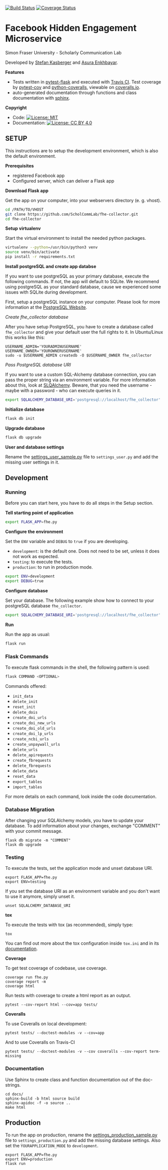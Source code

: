 [![Build Status](https://travis-ci.org/ScholCommLab/fhe-collector.svg?branch=master)](https://travis-ci.org/ScholCommLab/fhe-collector) [![Coverage Status](https://coveralls.io/repos/github/ScholCommLab/fhe-collector/badge.svg?branch=master)](https://coveralls.io/github/ScholCommLab/fhe-collector?branch=master)

# Facebook Hidden Engagement Microservice

Simon Fraser University - Scholarly Communication Lab

Developed by [Stefan Kasberger](http://stefankasberger.at) and [Asura Enkhbayar](https://github.com/Bubblbu).

**Features**

* Tests written in [pytest-flask](http://pytest-flask.readthedocs.io/) and executed with [Travis CI](https://travis-ci.org/ScholCommLab/fhe-collector). Test coverage by [pytest-cov](https://pypi.org/project/pytest-cov/) and [python-coveralls](https://github.com/z4r/python-coveralls), viewable on [coveralls.io](https://coveralls.io/github/ScholCommLab/fhe-collector?branch=master).
* auto-generated documentation through functions and class documentation with [sphinx](http://www.sphinx-doc.org/).

**Copyright**

* Code:  [![License: MIT](https://img.shields.io/badge/License-MIT-yellow.svg)](https://opensource.org/licenses/MIT)
* Documentation:  [![License: CC BY 4.0](https://licensebuttons.net/l/by/4.0/80x15.png)](https://creativecommons.org/licenses/by/4.0/)

## SETUP

This instructions are to setup the development environment, which is also the default environment.

**Prerequisites**

* registered Facebook app
* Configured server, which can deliver a Flask app

**Download Flask app**

Get the app on your computer, into your webservers directory (e. g. vhost).

```bash
cd /PATH/TO/VHOST
git clone https://github.com/ScholCommLab/fhe-collector.git
cd fhe-collector
```

**Setup virtualenv**

Start the virtual environment to install the needed python packages.

```bash
virtualenv --python=/usr/bin/python3 venv
source venv/bin/activate
pip install -r requirements.txt
```

**Install postgreSQL and create app databse**

If you want to use postgreSQL as your primary database, execute the following commands. If not, the app will default to SQLite. We recommend using postgreSQL as your standard database, cause we experienced some issues with SQLite during development.

First, setup a postgreSQL instance on your computer. Please look for more information at the [PostgreSQL Website](https://www.postgresql.org).

*Create fhe_collector database*

After you have setup PostgreSQL, you have to create a database called `fhe_collector` and give your default user the full rights to it. In Ubuntu/Linux this works like this:
```
USERNAME_ADMIN='YOURADMINUSERNAME'
USERNAME_OWNER='YOUROWNERUSERNAME'
sudo -u $USERNAME_ADMIN createdb -O $USERNAME_OWNER fhe_collector
```

*Pass PostgreSQL database URI*

If you want to use a custom SQL-Alchemy database connection, you can pass the proper string via an environment variable. For more information about this, look at [SLQAlchemy](https://www.sqlalchemy.org/). Beware, that you need the username - maybe with a password - who can execute queries in it.

```bash
export SQLALCHEMY_DATABASE_URI='postgresql://localhost/fhe_collector'
```

**Initialize database**

```bash
flask db init
```

**Upgrade database**

```bash
flask db upgrade
```

**User and database settings**

Rename the [settings_user_sample.py](settings_user_sample.py) file to `settings_user.py` and add the missing user settings in it.

## Development

### Running

Before you can start here, you have to do all steps in the Setup section.

**Tell starting point of application**

```bash
export FLASK_APP=fhe.py
```

**Configure the environment**

Set the `ENV` variable and `DEBUG` to `true` if you are developing.

* `development`: is the default one. Does not need to be set, unless it does not work as expected.
* `testing`: to execute the tests.
* `production`: to run in production mode.

```bash
export ENV=development
export DEBUG=true
```

**Configure database**

Set your database. The following example show how to connect to your postgreSQL database `fhe_collector`.

```bash
export SQLALCHEMY_DATABASE_URI='postgresql://localhost/fhe_collector'
```

**Run**

Run the app as usual:

```bash
flask run
```

### Flask Commands

To execute flask commands in the shell, the following pattern is used:

```bash
flask COMMAND <OPTIONAL>
```

Commands offered:

* `init_data`
* `delete_init`
* `reset_init`
* `delete_dois`
* `create_doi_urls`
* `create_doi_new_urls`
* `create_doi_old_urls`
* `create_doi_lp_urls`
* `create_ncbi_urls`
* `create_unpaywall_urls`
* `delete_urls`
* `delete_apirequests`
* `create_fbrequests`
* `delete_fbrequests`
* `delete_data`
* `reset_data`
* `export_tables`
* `import_tables`

For more details on each command, look inside the code documentation.

### Database Migration

After changing your SQLAlchemy models, you have to update your database. To add information about your changes, exchange "COMMENT" with your commit message.

```
flask db migrate -m "COMMENT"
flask db upgrade
```

### Testing

To execute the tests, set the application mode and unset database URI.

```
export FLASK_APP=fhe.py
export ENV=testing
```

If you set the database URI as an environment variable and you don't want to use it anymore, simply unset it.

```
unset SQLALCHEMY_DATABASE_URI
```

**tox**

To execute the tests with tox (as recommended), simply type:
```
tox
```

You can find out more about the tox configuration inside `tox.ini` and in its [documentation](https://tox.readthedocs.io).

**Coverage**

To get test coverage of codebase, use coverage.

```
coverage run fhe.py
coverage report -m
coverage html
```

Run tests with coverage to create a html report as an output.

```
pytest --cov-report html --cov=app tests/
```
**Coveralls**

To use Coveralls on local development:
```
pytest tests/ --doctest-modules -v --cov=app
```

And to use Coveralls on Travis-CI
```
pytest tests/ --doctest-modules -v --cov coveralls --cov-report term-missing
```

### Documentation

Use Sphinx to create class and function documentation out of the doc-strings.

```
cd docs/
sphinx-build -b html source build
sphinx-apidoc -f -o source ..
make html
```

## Production

To run the app on production, rename the [settings_production_sample.py](settings_production_sample.py) file to `settings_production.py` and add the missing database settings. Also set the `ỲOURAPPLICATION_MODE` to `development`.

```
export FLASK_APP=fhe.py
export ENV=production
flask run
```
